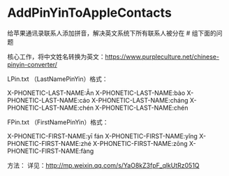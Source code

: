 # AddPinYinToAppleContacts

给苹果通讯录联系人添加拼音，解决英文系统下所有联系人被分在 # 组下面的问题

核心工作，将中文姓名转换为英文：https://www.purpleculture.net/chinese-pinyin-converter/


LPin.txt （LastNamePinYin）格式：

X-PHONETIC-LAST-NAME:Ān 
X-PHONETIC-LAST-NAME:bào 
X-PHONETIC-LAST-NAME:cáo 
X-PHONETIC-LAST-NAME:cháng 
X-PHONETIC-LAST-NAME:chén 
X-PHONETIC-LAST-NAME:chén 

FPin.txt （FirstNamePinYin）格式：

X-PHONETIC-FIRST-NAME:yī fán 
X-PHONETIC-FIRST-NAME:yǐng 
X-PHONETIC-FIRST-NAME:zhé 
X-PHONETIC-FIRST-NAME:zōng 
X-PHONETIC-FIRST-NAME:fàng 


方法：
详见：http://mp.weixin.qq.com/s/YaO8kZ3fpF_qlkUtRz051Q
